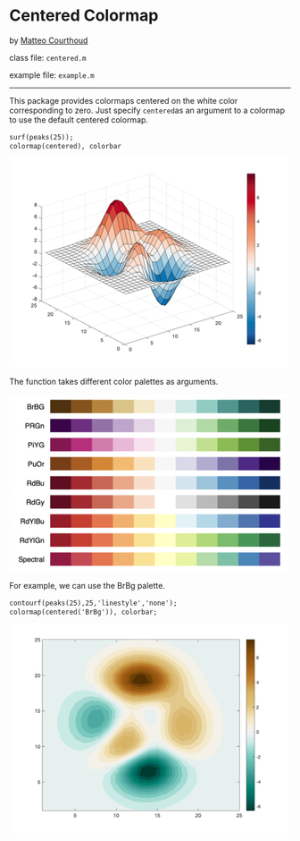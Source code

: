 # Centered Colormap

by [Matteo Courthoud](https://matteocourthoud.github.io/)

class file: `centered.m`

example file: `example.m`

---

This package provides colormaps centered on the white color corresponding to zero. Just specify `centered`as an argument to a colormap to use the default centered colormap.

```
surf(peaks(25));
colormap(centered), colorbar
```

<img src="figures/example1.png" alt="example1" width="500" />

The function takes different color palettes as arguments.

<img src="figures/palettes.png" alt="palettes" width="500" />

For example, we can use the BrBg palette.

```
contourf(peaks(25),25,'linestyle','none'); 
colormap(centered('BrBg')), colorbar;
```

<img src="figures/example2.png" alt="example2" width="500" />